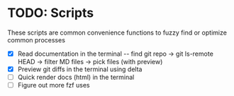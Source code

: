 # TODO: Scripts

These scripts are common convenience functions to fuzzy find or optimize common processes
- [x] Read documentation in the terminal -- find git repo -> git ls-remote HEAD <repo-url> -> filter MD files -> pick files (with preview)
- [x] Preview git diffs in the terminal using delta
- [ ] Quick render docs (html) in the terminal
- [ ] Figure out more fzf uses
